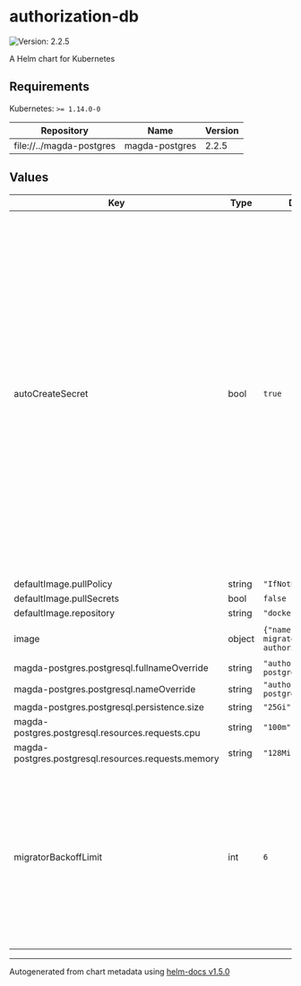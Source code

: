 # authorization-db

![Version: 2.2.5](https://img.shields.io/badge/Version-2.2.5-informational?style=flat-square)

A Helm chart for Kubernetes

## Requirements

Kubernetes: `>= 1.14.0-0`

| Repository | Name | Version |
|------------|------|---------|
| file://../magda-postgres | magda-postgres | 2.2.5 |

## Values

| Key | Type | Default | Description |
|-----|------|---------|-------------|
| autoCreateSecret | bool | `true` | whether auto-create secret for client account password. After the migrator runs properly, a non-superuser DB account (named `client`) will be created. Its password will loaded from secret `{{ .Chart.Name }}-password` (e.g. `authorization-db-passwor`) & key: `password`. Set this option to `true` will make helm auto-create the secret with random password, ONLY when the secret not exists. |
| defaultImage.pullPolicy | string | `"IfNotPresent"` |  |
| defaultImage.pullSecrets | bool | `false` |  |
| defaultImage.repository | string | `"docker.io/data61"` |  |
| image | object | `{"name":"magda-migrator-authorization-db"}` | migrator docker image settings |
| magda-postgres.postgresql.fullnameOverride | string | `"authorization-db-postgresql"` |  |
| magda-postgres.postgresql.nameOverride | string | `"authorization-db-postgresql"` |  |
| magda-postgres.postgresql.persistence.size | string | `"25Gi"` |  |
| magda-postgres.postgresql.resources.requests.cpu | string | `"100m"` |  |
| magda-postgres.postgresql.resources.requests.memory | string | `"128Mi"` |  |
| migratorBackoffLimit | int | `6` | No. of retries before the migrator job is considered as failed. Failed Pods associated with the Job are recreated by the Job controller with an exponential back-off delay (10s, 20s, 40s ...) capped at six minutes. |

----------------------------------------------
Autogenerated from chart metadata using [helm-docs v1.5.0](https://github.com/norwoodj/helm-docs/releases/v1.5.0)
